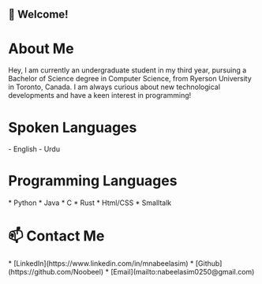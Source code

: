 ## 👋 Welcome!
# About Me
<p>
  Hey, I am currently an undergraduate student in my third year, pursuing a Bachelor of Science degree in Computer Science, from Ryerson University in Toronto, Canada. 
  I am always curious about new technological developments and have a keen interest in programming!
</p>

# Spoken Languages
<p>
    - English
    - Urdu
</p>

# Programming Languages
<p>
    * Python
    * Java
    * C
    * Rust
    * Html/CSS
    * Smalltalk
</p>

# 📫 Contact Me
<p>
  * [LinkedIn](https://www.linkedin.com/in/mnabeelasim)
  * [Github](https://github.com/Noobeel)
  * [Email](mailto:nabeelasim0250@gmail.com)
</p>
